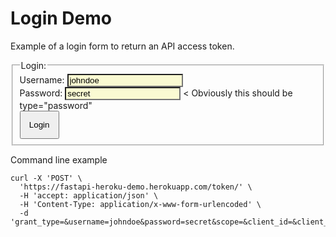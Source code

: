 # Login Demo

Example of a login form to return an API access token.
<style>
    .login_form INPUT[type="text"] {background-color: LightGoldenRodYellow}
    .login_form INPUT[type="submit"] {padding: 1em}
    .login_form INPUT[type="submit"]:hover {background-color: lightgrey}
</style>

<form class="login_form" action="https://fastapi-heroku-demo.herokuapp.com/token/" method="post">
  <fieldset>
    <legend>Login:</legend>
        <label for="username">Username: </label> <input type="text" id="username" name="username" value="johndoe"><br>
        <label for="password">Password: </label> <input type="text" id="password" name="password" value="secret"> &lt; Obviously this should be type="password"<br>
        <input type="submit" value="Login">
    </fieldset>
</form>

Command line example
```
curl -X 'POST' \
  'https://fastapi-heroku-demo.herokuapp.com/token/' \
  -H 'accept: application/json' \
  -H 'Content-Type: application/x-www-form-urlencoded' \
  -d 'grant_type=&username=johndoe&password=secret&scope=&client_id=&client_secret='
```
